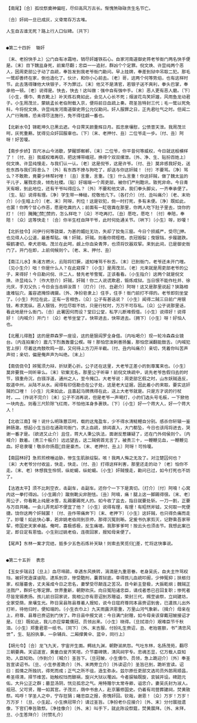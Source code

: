 <!-- { "loadSidebar": true } -->
    【南尾】〔合〕孤坟祭奠神偏旺，尽仰高风万古长。惭愧煞碌碌贪生名节亡。

    〔合〕奸祠一旦已成灰，义骨常存万古堆。

    人生自古谁无死？路上行人口似碑。〔共下〕


    ●第二十四折  锄奸

    〔末、老扮快手上〕公门自有冰霜地，销尽奸雄铁石心。自家河南道御史蒋老爷衙门两名快手便是。〔末〕目下魏监身死，前案尽翻；忠臣一一追封，群凶个个定罪。倪文焕、许显纯两个恶人，因周吏部公子动了血疏，奉旨发到我老爷衙门勘问。早上挂牌，奉差到狱中吊取二犯。那毛一鹭却善终在家，倒也造化了。伙计，和你小心前去。〔老〕哥，这两个何等势焰，也有这样时节。此去落得赚他大块银子，不为罪过。〔末〕他又不是清官，若银子送不爽利，拳头巴掌，奉承他一顿。〔老〕说得是。快去，快去！这叫做：强中自有强中手。〔末〕恶人更有恶人磨。〔下〕〔小生，儒巾、青衣靴上〕补天炼石竟如此，会见人心长不死；烟波花鸟笑奸雄，风雨鱼龙动君子。小生周茂兰，蒙姚孟长老伯附载入京，便将前日血疏上奏。荷圣旨特封三代；毛一鹭以死免科，今将倪文焕、许显纯发河南道御史蒋公允仪勘问。奸人服罪之日，正先君吐气之时。但闻二人广行贿赂，恐未得尽法施行，免不得往觑一番也。

    【北新水令】锦乾坤久已黑云遮。今日霁天颜重辉日月。孤忠泉壤慰，公愤普天泄。我周茂兰呵，灰死重爇，犹得见众奸回服辜也。〔下〕〔末、老押付、丑〕二位爷走一步。〔付、丑〕阿呀！好苦嗄。

    【南步步娇】百尺冰山今消歇，梦醒邯鄣郸，〔末〕二位爷，你平昔何等威权，今日就这般模样了！〔付、丑〕我威权难再窃，把这博带峨冠，换得个双双缧泄。〔外、净、生、贴扮百姓上〕倪文焕、许显纯慢走，与我们认一认。〔老〕这是倪爷，这是许爷。〔付、丑〕莫非感我好处，送些东西与我们将息么？〔外〕有东西不撩与狗吃了，却送与你这奸贼！〔付〕不要骂。〔净〕骂么？不敢欺，竟要少林帮衬哩！〔丑〕言重，言重。〔生〕什么言重！你这奸贼，做了魏太监的干儿子，屠戮忠良，倾危社稷。〔贴〕好端端一个周吏部，被你们严刑酷讯，致死非命。今日青天有眼，到此地位，还有干爷叫得应么？〔外〕不要和他文讲，我们拳头脚尖，一齐奉承便了。〔生、贴〕说得有理。〔净〕学生带一棒槌，挖敬他几下。〔各打介〕〔付、丑叫痛介〕〔老、末劝介〕〔小生暗上介〕〔老、末〕阿呀，列位！这是钦犯，倘一时打死，多有未便。〔净〕既如此，也罢！你两个甘心作恶，愿是吃粪的人；前面有一缸宿粪在那里，你两人吃下肚子里去，饶你的打！〔付〕腌腌赞赞的，怎么样吃？〔众〕不吃再打。〔丑〕愿吃，愿吃！〔付〕奉陪，奉陪！〔众〕这等快走！〔合〕你半生枉自拜干爷，此时何处通关节。〔哄下〕〔小生〕呀，妙嗄！

    【北折挂令】问伊行何等骁桀，为甚的媚灶无功，失却了狡兔三窟。今日个损威严，受尽狎。也见得人心公道，最善帮贴。咦！奸贼，奸贼。则看你荷桎梏，衣冠毁裂；曳银铛，步履蹉跌。唳鹤凄切，牵犬悲咽。茂兰在此呵，觑上你血染青萍，也须将饮器双挈。来到此间，已是御史衙门了。开门在即，上前伺候则个。〔老、末、押付、丑〕

    【南江儿水】朱渚方燃火，云阳将钉撅，遥知唾骂千秋舌。〔末〕已到衙门，老爷还未开门哩。〔见小生介〕咄！你是什么人？在此窥探？〔小生〕是周茂兰。〔老〕元来就是周吏部老爷的公子，来得好！今日勘问倪、许二人，替先老爷雪冤，正该看看。〔小生指介〕这两个就是倪文焕、许显纯么？〔作大怒介〕奸贼，奸贼！你二人说谎欺君，锻炼成狱。当日恨不能作杜并、徐元庆，手刃父仇；今日会当击碎汝首！〔打介〕〔付、丑避介〕阿呀！这又是那里说起？狭路相逢难钻穴，羞容遮掩惊魂摄。〔外、净扮皂隶上〕住手，住手！衙门前打不得的。老爷即刻坐堂了。〔小生〕列位在此，正有一言相告。〔众〕公子有甚话说？〔小生〕闻得二贼三日前广用银钱，希求宽纵。恶人银钱，列位尽取不妨，只是行杖时，万万不可存私。〔众〕公子说那里话，看此地是什么衙门。〔合〕此署因何而设？堂曰公堂，私字儿断难假借。〔小生〕说得好！说得好！〔内喊介〕开门！〔众〕老爷坐堂了。快带进去，快带进去。〔拥下〕〔小生〕呀！好怕人也。

    【北雁儿得胜】这的是莽森罗一座设，这的是狠阎罗全身借。〔内吆喝介〕现一轮冷森森业镜台。〔内连拍案介〕震几下烈轰轰雷公楔。呀！那怕您泼剌善扬鬣，那怕您澜翻能鼓舌。〔内喊犯官上拶〕尽着这肉鼓吹鸣一部，又何待上方刀开半截。〔付、丑内叫痛介〕亲切，凭着你叫苦声声彻；亲切，偏是俺声声为叫绝。〔末上〕

    【南侥侥令】辨冤须力辩，折狱更心折。公子还在这里，大老爷正差小的到尊寓来也。〔小生〕莫非要我一同听审么。〔末〕钦案无名，那里公子听审！前倪文焕疏中，说先老爷告假归去的时节，镪重舟沉，白镪浮道，通州之人，至今掩口。大老爷说：周吏部乞假之时，山东妖贼造反，取道中州，从陆不从水。闻得有印信勘合在公子处，这是老大证据，因此着小的来取。要实这奸贼的口哩！〔小生〕元来如此，且喜起马牌携得在此，送上大老爷就是。只是方才说的行杖时，……〔作说不完介〕〔末〕公子不消再说，但是老爷一声喝打，小的们选头号毛板，一下掀他一块肉去。则看三尺阶除飞红雨，不怕他浑身多裹铁。〔下〕〔小生〕好一个蒋大人，好一个蒋大人！

    【北收江南】呀！说什么明珠薏苡呵，载的这鬼盈车，少不得水清鲢鲤自分别。感杀你轩辕一鉴肺肠澈。想起小生当日在通政司衙门，求上血疏，排闼直入，大门都坠，今日也该闯将进去，哭谢一番才是。〔欲进又止介〕且住，蒋大人秉公执法，面谢反惹嫌疑了，还在门外伺侯则个。〔内喊介〕数着。〔责三十板介〕远远望去，这二贼俯首无言了。被责三十，一鞭鞭见血，一鞭鞭见血。好皂隶嗄！敬杀你扬眉目是豪杰。〔末、老押付、丑上〕阿呀！可怜嗄。

    【南园林好】急煎煎榜棰迫胁，惨生生肌肤绽裂。咳！我两人悔之无及了。对泣楚囚何也？〔末〕大老爷分付收监，快走，快走。〔付、丑〕打得这样利害，那里还走的动？〔老〕怕你不走。〔末、老〕休想我生怜悯，纵蛇蝎，纵蛇蝎。〔小生〕奸贼慢走，勘问已过，如今打死也不妨了。

    【沽酒太平】须不比刺空衣，击副车，击副车。还你个一下下是真切。〔打介〕〔付〕阿唷！心窝内这一拳打得凶。〔小生踢介〕蹴倒靴尖非胆怯。〔丑〕阿唷，痛！腿上这一脚踢得很。〔末、老〕周公子，你看靴上纯是冰雪，乱踢要踢死人的。如今收了监去，指日就要处斩。一刀一割，正要与万目共睹。一会儿弄死却不便宜了他？〔小生〕说得有理，有理！有昭然斧钺，又何取一死便捷。饶你这两个奸贼罢！〔付、丑作带痛奔下〕〔末、老押下〕〔小生〕这奸贼，也只得负痛而走了。妙嗄！如此快心事，若非姚老伯同到京师，那得沉冤剖晰。定爰书仇家剪灭，记野乘吾家带挈，修国史天家卓越。俺呵，喜极感极，反生痛嗟。我那爹爹呵！按云头也须击节。我想此案已定，即日定有恩恤。小生别过姚老伯，连夜回家，报知母亲便了。

    【尾声】东林一案才完结，抵多少五色石炼补天缺！则索去笑觅归差，忙将这快事说。


    ●第二十五折  表忠

    【玉女步瑞云】〔旦上〕血尽啼鹃，幸遇东风换转，涓滴是九重恩眷。老身吴氏，自夫主忤骂权珰，被奸党造谋诬陷，逮系到京，惨受酷刑，囊首狱底。幸得孩儿血疏叩阍，少伸冤抑；扶柩归家，权厝墓舍，丈夫虽成今日之忠名，妻孥受尽颠连之苦况。目今新主登极，大振乾纲；魏贼正法戮尸，群奸七等定罪。世界重新，朝野欢庆。向日冤陷诸忠臣，请戍者悉已召回复职；惨死者尽皆宠锡表扬。孩儿前日回家说，我相公亦有恩诏到苏赠谥，荣封三代，赐茔谕祭，立祠建坊，全家受荫，泉壤生光。昨日吴县陈县尊着人报知，说今日寇府尊同本县赍诏到舍，已遣孩儿出外打听，待他归时，便知端的。〔小生衣巾上〕九天雨露洪恩重，万里山河气象新。〔揖介〕母亲在上，府尊、县尊已赍诏到门快了。昨日县中报文说：今日满门封赠，如今母亲该穿戴冠帔接诏才是。〔旦〕既如此，我儿亦应穿戴儒冠、员领出来。〔小生〕晓得。〔旦拭泪介〕艰难臣节千秋泪。〔小生〕郑重君恩一纸书。〔同下〕〔外、末吉服，付扮礼生赍诏，丑、老抬匾额，书“清忠风世”，生、贴扮执事，一杂辅兵、二厢撑黄伞、蓝伞，同行上〕

    【胡元令】〔合〕龙飞九天，宇宙开生面。鳄祛九渊，朝野湔夙怨。气吐东林，名扬茂苑，翻尽三朝要典。天诏遥宣，黄童白叟齐笑喧。介节墓碑镌，清风祠宇专。忠魂丕显，亿万载人臣知劝，人臣知劝。〔作到介〕〔喊介〕圣旨下。〔旦冠帔，小生儒巾、员领，急上跪迎介〕〔外〕奉圣旨宣读诏书。〔旦、小生参差跪介〕〔外、末两旁立介〕〔外读诏介〕圣旨已到，跪听宣读。诏曰：孤情之所独抗，得死而成；正气之所不徂，造生弥永。兹尔原任吏部文选司员外郎周顺昌，希圣得清，择节维苦。始触权珰而酿祸，旋兴大狱以罹凶。今者捩轴既旋，衮铖并设。碑踣元佑，大升公正之群；墓显汤阴，恍见孤忠之气。用特赠尔太常寺卿，谥忠介。妻吴氏封为淑人。祖冠、父可贤，赠一如其官。子茂兰，荫中书舍人，赴京纂修国史。仍着有司营葬建祠，焚黄致祭。呜呼！学圣人之中，宁存狂狷；睹忠臣之报，弥愧奸回。钦哉，谢恩！〔众〕万岁！万岁！万万岁！〔旦、小生起，小生换冠带介〕请过圣旨。〔净扮老仆应接介〕〔外、末〕分付展挂遗像，下官们奉旨致祭。〔净挂像介〕〔外、末〕叫手下，就此陈设祭筵，焚黄展拜。〔外、末拜，旦、小生答拜介〕〔付赞礼介〕

